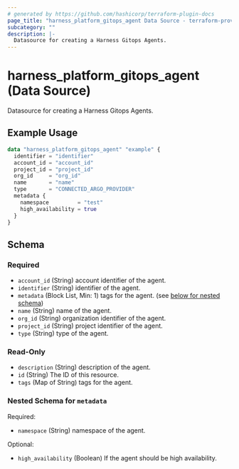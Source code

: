 ```yaml
---
# generated by https://github.com/hashicorp/terraform-plugin-docs
page_title: "harness_platform_gitops_agent Data Source - terraform-provider-harness"
subcategory: ""
description: |-
  Datasource for creating a Harness Gitops Agents.
---
```


# harness_platform_gitops_agent (Data Source)

Datasource for creating a Harness Gitops Agents.

## Example Usage

```terraform
data "harness_platform_gitops_agent" "example" {
  identifier = "identifier"
  account_id = "account_id"
  project_id = "project_id"
  org_id     = "org_id"
  name       = "name"
  type       = "CONNECTED_ARGO_PROVIDER"
  metadata {
    namespace         = "test"
    high_availability = true
  }
}
```

<!-- schema generated by tfplugindocs -->
## Schema

### Required

- `account_id` (String) account identifier of the agent.
- `identifier` (String) identifier of the agent.
- `metadata` (Block List, Min: 1) tags for the agent. (see [below for nested schema](#nestedblock--metadata))
- `name` (String) name of the agent.
- `org_id` (String) organization identifier of the agent.
- `project_id` (String) project identifier of the agent.
- `type` (String) type of the agent.

### Read-Only

- `description` (String) description of the agent.
- `id` (String) The ID of this resource.
- `tags` (Map of String) tags for the agent.

<a id="nestedblock--metadata"></a>
### Nested Schema for `metadata`

Required:

- `namespace` (String) namespace of the agent.

Optional:

- `high_availability` (Boolean) If the agent should be high availability.


